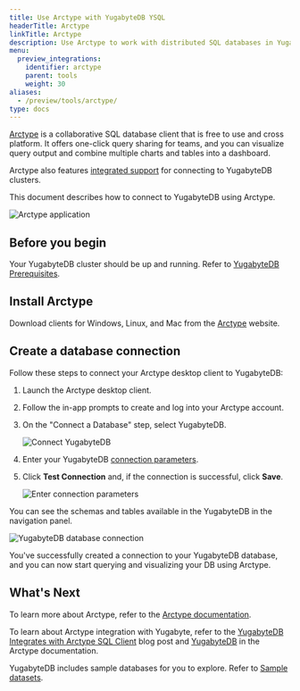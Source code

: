 ```yaml
---
title: Use Arctype with YugabyteDB YSQL
headerTitle: Arctype
linkTitle: Arctype
description: Use Arctype to work with distributed SQL databases in YugabyteDB.
menu:
  preview_integrations:
    identifier: arctype
    parent: tools
    weight: 30
aliases:
  - /preview/tools/arctype/
type: docs
---
```


[Arctype](https://arctype.com/) is a collaborative SQL database client that is free to use and cross platform. It offers one-click query sharing for teams, and you can visualize query output and combine multiple charts and tables into a dashboard.

Arctype also features [integrated support](https://docs.arctype.com/connect/yugabytedb) for connecting to YugabyteDB clusters.

This document describes how to connect to YugabyteDB using Arctype.

![Arctype application](/images/develop/tools/arctype/Arctype-YB-Image-2.png)

## Before you begin

Your YugabyteDB cluster should be up and running. Refer to [YugabyteDB Prerequisites](../#yugabytedb-prerequisites).

## Install Arctype

Download clients for Windows, Linux, and Mac from the [Arctype](https://arctype.com/) website.

## Create a database connection

Follow these steps to connect your Arctype desktop client to YugabyteDB:

1. Launch the Arctype desktop client.

1. Follow the in-app prompts to create and log into your Arctype account.

1. On the "Connect a Database" step, select YugabyteDB.

    ![Connect YugabyteDB](/images/develop/tools/arctype/arctype-connect_step3.png)

1. Enter your YugabyteDB [connection parameters](../#connection-parameters).

1. Click **Test Connection** and, if the connection is successful, click **Save**.

    ![Enter connection parameters](/images/develop/tools/arctype/arctype-connect-step4.png)

You can see the schemas and tables available in the YugabyteDB in the navigation panel.

![YugabyteDB database connection](/images/develop/tools/arctype/arctype-connect-step5.png)

You've successfully created a connection to your YugabyteDB database, and you can now start querying and visualizing your DB using Arctype.

## What's Next

To learn more about Arctype, refer to the [Arctype documentation](https://docs.arctype.com/).

To learn about Arctype integration with Yugabyte, refer to the [YugabyteDB Integrates with Arctype SQL Client](https://www.yugabyte.com/blog/yugabytedb-arctype-sql-integration/) blog post and [YugabyteDB](https://docs.arctype.com/connect/yugabytedb/) in the Arctype documentation.

YugabyteDB includes sample databases for you to explore. Refer to [Sample datasets](../../../sample-data/).
